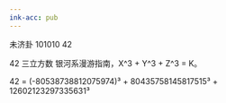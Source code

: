 ```yaml
---
ink-acc: pub
---
```


未济卦 101010 42

42 三立方数 银河系漫游指南，X^3 + Y^3 + Z^3 = K。

42 = (-80538738812075974)³ + 80435758145817515³ + 12602123297335631³
